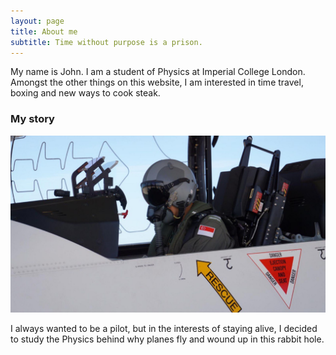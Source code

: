 ```yaml
---
layout: page
title: About me
subtitle: Time without purpose is a prison. 
---
```


My name is John. I am a student of Physics at Imperial College London. Amongst the other things on this website,
I am interested in time travel, boxing and new ways to cook steak. 

### My story

![Picture of me](/assets/img/aboutme.jpg)

I always wanted to be a pilot, but in the interests of staying alive, I decided to study the Physics
behind why planes fly and wound up in this rabbit hole. 